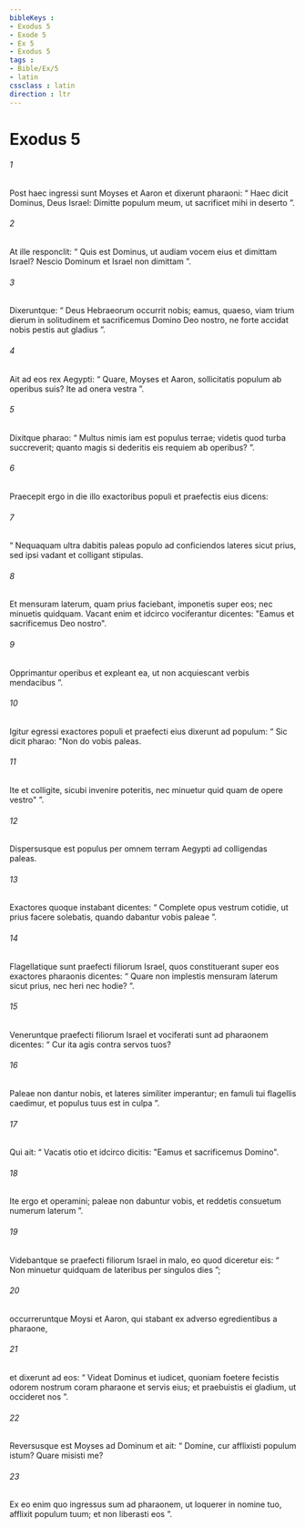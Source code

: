 ```yaml
---
bibleKeys : 
- Exodus 5
- Exode 5
- Ex 5
- Exodus 5
tags : 
- Bible/Ex/5
- latin
cssclass : latin
direction : ltr
---
```


# Exodus 5

###### 1
Post haec ingressi sunt Moyses et Aaron et dixerunt pharaoni: “ Haec dicit Dominus, Deus Israel: Dimitte populum meum, ut sacrificet mihi in deserto ”. 
###### 2
At ille responclit: “ Quis est Dominus, ut audiam vocem eius et dimittam Israel? Nescio Dominum et Israel non dimittam ”. 
###### 3
Dixeruntque: “ Deus Hebraeorum occurrit nobis; eamus, quaeso, viam trium dierum in solitudinem et sacrificemus Domino Deo nostro, ne forte accidat nobis pestis aut gladius ”. 
###### 4
Ait ad eos rex Aegypti: “ Quare, Moyses et Aaron, sollicitatis populum ab operibus suis? Ite ad onera vestra ”. 
###### 5
Dixitque pharao: “ Multus nimis iam est populus terrae; videtis quod turba succreverit; quanto magis si dederitis eis requiem ab operibus? ”.
###### 6
Praecepit ergo in die illo exactoribus populi et praefectis eius dicens: 
###### 7
“ Nequaquam ultra dabitis paleas populo ad conficiendos lateres sicut prius, sed ipsi vadant et colligant stipulas. 
###### 8
Et mensuram laterum, quam prius faciebant, imponetis super eos; nec minuetis quidquam. Vacant enim et idcirco vociferantur dicentes: "Eamus et sacrificemus Deo nostro". 
###### 9
Opprimantur operibus et expleant ea, ut non acquiescant verbis mendacibus ”.
###### 10
Igitur egressi exactores populi et praefecti eius dixerunt ad populum: “ Sic dicit pharao: "Non do vobis paleas. 
###### 11
Ite et colligite, sicubi invenire poteritis, nec minuetur quid quam de opere vestro" ”. 
###### 12
Dispersusque est populus per omnem terram Aegypti ad colligendas paleas. 
###### 13
Exactores quoque instabant dicentes: “ Complete opus vestrum cotidie, ut prius facere solebatis, quando dabantur vobis paleae ”. 
###### 14
Flagellatique sunt praefecti filiorum Israel, quos constituerant super eos exactores pharaonis dicentes: “ Quare non implestis mensuram laterum sicut prius, nec heri nec hodie? ”.
###### 15
Veneruntque praefecti filiorum Israel et vociferati sunt ad pharaonem dicentes: “ Cur ita agis contra servos tuos? 
###### 16
Paleae non dantur nobis, et lateres similiter imperantur; en famuli tui flagellis caedimur, et populus tuus est in culpa ”. 
###### 17
Qui ait: “ Vacatis otio et idcirco dicitis: "Eamus et sacrificemus Domino". 
###### 18
Ite ergo et operamini; paleae non dabuntur vobis, et reddetis consuetum numerum laterum ”.
###### 19
Videbantque se praefecti filiorum Israel in malo, eo quod diceretur eis: “ Non minuetur quidquam de lateribus per singulos dies ”; 
###### 20
occurreruntque Moysi et Aaron, qui stabant ex adverso egredientibus a pharaone, 
###### 21
et dixerunt ad eos: “ Videat Dominus et iudicet, quoniam foetere fecistis odorem nostrum coram pharaone et servis eius; et praebuistis ei gladium, ut occideret nos ”. 
###### 22
Reversusque est Moyses ad Dominum et ait: “ Domine, cur afflixisti populum istum? Quare misisti me? 
###### 23
Ex eo enim quo ingressus sum ad pharaonem, ut loquerer in nomine tuo, afflixit populum tuum; et non liberasti eos ”.
